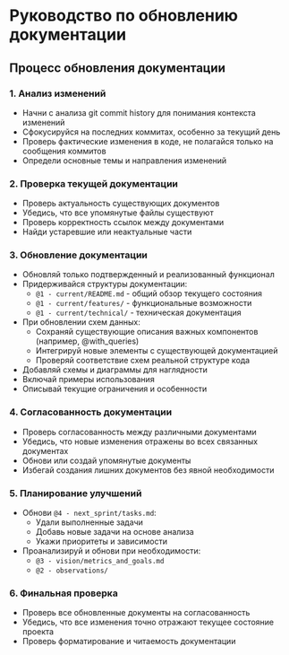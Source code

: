 # Руководство по обновлению документации

## Процесс обновления документации

### 1. Анализ изменений
- Начни с анализа git commit history для понимания контекста изменений
- Сфокусируйся на последних коммитах, особенно за текущий день
- Проверь фактические изменения в коде, не полагайся только на сообщения коммитов
- Определи основные темы и направления изменений

### 2. Проверка текущей документации
- Проверь актуальность существующих документов
- Убедись, что все упомянутые файлы существуют
- Проверь корректность ссылок между документами
- Найди устаревшие или неактуальные части

### 3. Обновление документации
- Обновляй только подтвержденный и реализованный функционал
- Придерживайся структуры документации:
  - `@1 - current/README.md` - общий обзор текущего состояния
  - `@1 - current/features/` - функциональные возможности
  - `@1 - current/technical/` - техническая документация
- При обновлении схем данных:
  - Сохраняй существующие описания важных компонентов (например, @with_queries)
  - Интегрируй новые элементы с существующей документацией
  - Проверяй соответствие схем реальной структуре кода
- Добавляй схемы и диаграммы для наглядности
- Включай примеры использования
- Описывай текущие ограничения и особенности

### 4. Согласованность документации
- Проверь согласованность между различными документами
- Убедись, что новые изменения отражены во всех связанных документах
- Обнови или создай упомянутые документы
- Избегай создания лишних документов без явной необходимости

### 5. Планирование улучшений
- Обнови `@4 - next_sprint/tasks.md`:
  - Удали выполненные задачи
  - Добавь новые задачи на основе анализа
  - Укажи приоритеты и зависимости
- Проанализируй и обнови при необходимости:
  - `@3 - vision/metrics_and_goals.md`
  - `@2 - observations/`

### 6. Финальная проверка
- Проверь все обновленные документы на согласованность
- Убедись, что все изменения точно отражают текущее состояние проекта
- Проверь форматирование и читаемость документации
